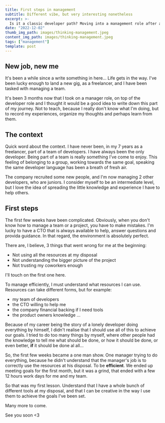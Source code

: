 ```yaml
---
title: First steps in management
subtitle: Different vibe, but very interesting nonetheless
excerpt: >-
  Is it a classic developer path? Moving into a management role after a few years? Well, my path is certainly going in that direction. So, what am I learning?
date: "2022-12-02"
thumb_img_path: images/thinking-management.jpeg
content_img_path: images/thinking-management.jpeg
tags: ["management"]
template: post
---
```


## New job, new me

It's been a while since a write something in here... Life gets in the way. I've been lucky enough to land a new gig, as a freelancer, and I have been tasked with managing a team.

It's been 3 months now that I took on a manager role, on top of the developer role and I thought it would be a good idea to write down this part of my journey. Not to teach, because I really don't know what I'm doing, but to record my experiences, organize my thoughts and perhaps learn from them.

## The context

Quick word about the context. I have never been, in my 7 years as a freelancer, part of a team of developers. I have always been the only developer. Being part of a team is really something I've come to enjoy. This feeling of belonging to a group, working towards the same goal, speaking the same developer language has been a breath of fresh air.

The company recruited some new people, and I'm now managing 2 other developers, who are juniors. I consider myself to be an intermediate level, but I love the idea of spreading the little knowledge and experience I have to help others.

## First steps

The first few weeks have been complicated. Obviously, when you don't know how to manage a team or a project, you have to make mistakes. I'm lucky to have a CTO that is always available to help, answer questions and provida guidance. In that regard, the environment is absolutely perfect.

There are, I believe, 3 things that went wrong for me at the beginning:

- Not using all the resources at my disposal
- Not understanding the bigger picture of the project
- Not trusting my coworkers enough

I'll touch on the first one here.

To manage efficiently, I must understand what resources I can use. Resources can take different forms, but for example:

- my team of developers
- the CTO willing to help me
- the company financial backing if I need tools
- the product owners knowledge
  ...

Because of my career being the story of a lonely developer doing everything by himself, I didn't realise that I should use all of this to achieve our goals. I tried to do too many things by myself, where other people had the knowledge to tell me what should be done, or how it should be done, or even better, **if** it should be done al all...

So, the first few weeks became a one man show. One manager trying to do everything, because he didn't understand that the manager's job is to correctly use the resources at his disposal. To be **efficient**. We ended up meeting goals for the first month, but it was a grind, that ended with a few 12 hours work days for me and my team.

So that was my first lesson. Understand that I have a whole bunch of different tools at my disposal, and that I can be creative in the way I use them to achieve the goals I've been set.

Many more to come.

See you soon <3

